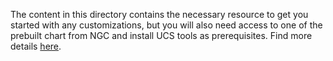 The content in this directory contains the necessary resource to get you started with any customizations, but you will also need access to one of the prebuilt chart from NGC and install UCS tools as prerequisites.  Find more details [here](https://docs.nvidia.com/ace/tokkio/latest/customization/customization-methods/customize-with-rebuild.html). 
